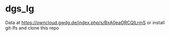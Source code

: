 # dgs_lg

Data at https://owncloud.gwdg.de/index.php/s/BxA0eaORCQlLrmS or install git-lfs and clone this repo

